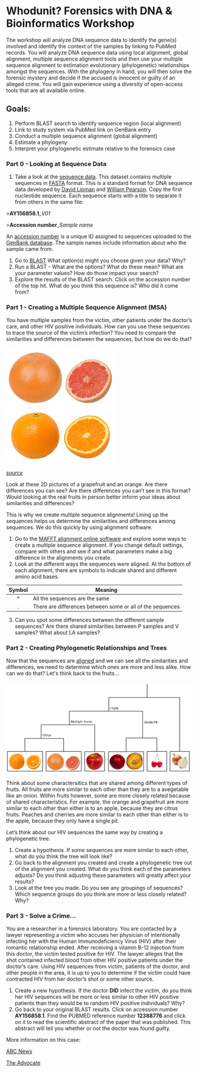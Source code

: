# Whodunit? Forensics with DNA & Bioinformatics Workshop

The workshop will analyze DNA sequence data to identify the gene(s) involved and identify the context of the samples by linking to PubMed records. You will analyze DNA sequence data using local alignment, global alignment, multiple sequence alignment tools and then use your multiple sequence alignment to estimation evolutionary (phylogenetic) relationships amongst the sequences.  With the phylogeny in hand, you will then solve the forensic mystery and decide if the accused is innocent or guilty of an alleged crime. You will gain experience using a diversity of open-access tools that are all available online. 
## Goals:
1. Perform BLAST search to identify sequence region (local alignment)
2. Link to study system via PubMed link on GenBank entry
3. Conduct a multiple sequence alignment (global alignment)
4. Estimate a phylogeny
5. Interpret your phylogenetic estimate relative to the forensics case

### Part 0 - Looking at Sequence Data
1.	Take a look at the [sequence data](https://github.com/hdehart/HIV_Workshop/blob/master/data_subset.fas). This dataset contains multiple sequences in [FASTA](https://blast.ncbi.nlm.nih.gov/Blast.cgi?CMD=Web&PAGE_TYPE=BlastDocs&DOC_TYPE=BlastHelp) format. This is a standard format for DNA sequence data developed by [David Lipman](http://www.people.virginia.edu/~wrp/) and [William Pearson](https://www.amia.org/about-amia/leadership/acmi-fellow/david-j-lipman-md-facmi). Copy the first nucleotide sequence. Each sequence starts with a title to separate it from others in the same file:

\>**AY156858.1**\_*V01*

\>**Accession number**\_*Sample name*

An [accession number](https://www.ncbi.nlm.nih.gov/genbank/sequenceids/) is a unique ID assigned to sequences uploaded to the [GenBank database](https://www.ncbi.nlm.nih.gov/genbank/). The sample names include information about who the sample came from:

1. Go to [BLAST](https://blast.ncbi.nlm.nih.gov/Blast.cgi) What option(s) might you choose given your data?  Why?
2. Run a BLAST - What are the options? What do these mean?  What are your parameter values?  How do those impact your search?
3. Explore the results of the BLAST search. Click on the accession number of the top hit. What do you think this sequence is? Who did it come from? 

### Part 1 - Creating a Multiple Sequence Alignment (MSA)
You have multiple samples from the victim, other patients under the doctor’s care, and other HIV positive individuals. How can you use these sequences to trace the source of the victim’s infection? You need to compare the similarities and differences between the sequences, but how do we do that? 


![alt text](https://github.com/hdehart/HIV_Workshop/blob/master/grapefruit.png) ![alt text](https://github.com/hdehart/HIV_Workshop/blob/master/orange.png)

*[source](https://commons.wikimedia.org/wiki/User:Evan-Amos/Food)*

Look at these 2D pictures of a grapefruit and an orange. Are there differences you can see? Are there differences you can’t see in this format? Would looking at the real fruits in person better inform your ideas about similarities and differences?

This is why we create multiple sequence alignments! Lining up the sequences helps us determine the similarities and differences among sequences. We do this quickly by using alignment software.

1.	Go to the [MAFFT alignment online software](https://mafft.cbrc.jp/alignment/server/) and explore some ways to create a multiple sequence alignment. If you change default settings, compare with others and see if and what parameters make a big difference in the alignments you create.
2.	Look at the different ways the sequences were aligned. At the bottom of each alignment, there are symbols to indicate shared and different amino acid bases.

|Symbol|Meaning|
:-------:|-------|
|\* | All the sequences are the same
|\. | There are differences between some or all of the sequences

3.	Can you spot some differences between the different sample sequences? Are there shared similarities between P samples and V samples? What about LA samples?

### Part 2 - Creating Phylogenetic Relationships and Trees

Now that the sequences are [aligned](https://github.com/hdehart/HIV_Workshop/blob/master/data_aligned.fas) and we can see all the similarities and differences, we need to determine which ones are more and less alike. How can we do that? Let's think back to the fruits...

![alt text](https://github.com/hdehart/HIV_Workshop/blob/master/fruit_tree.PNG)

Think about some charactersitics that are shared among different types of fruits. All fruits are more similar to each other than they are to a avegetable like an onion. Within fruits however, some are more closely related because of shared characteristics. For example, the orange and grapefruit are more similar to each other than either is to an apple, because they are citrus fruits. Peaches and cherries are more similar to each other than either is to the apple, because they only have a single pit. 

Let’s think about our HIV sequences the same way by creating a phylogenetic tree. 

1.	Create a hypothesis. If some sequences are more similar to each other, what do you think the tree will look like?
2.	Go back to the alignment you created and create a phylogenetic tree out of the alignment you created. What do you think each of the parameters adjusts? Do you think adjusting these parameters will greatly affect your results?
6.	Look at the tree you made. Do you see any groupings of sequences? Which sequence groups do you think are more or less closely related? Why? 

### Part 3 - Solve a Crime...

You are a researcher in a forensics laboratory. You are contacted by a lawyer representing a victim who accuses her physician of intentionally infecting her with the Human Immunodeficiency Virus (HIV) after their romantic relationship ended. After receiving a vitamin B-12 injection from this doctor, the victim tested positive for HIV. The lawyer alleges that the shot contained infected blood from other HIV positive patients under the doctor’s care. Using HIV sequences from victim, patients of the doctor, and other people in the area, it is up to you to determine if the victim could have contracted HIV from her doctor’s shot or some other source.

1. Create a new hypothesis. If the doctor **DID** infect the victim, do you think her HIV sequences will be more or less similar to other HIV positive patients than they would be to random HIV positive individuals? Why?
2.	Go back to your original BLAST results. Click on accession number **AY156858.1**. Find the PUBMED reference number **12388776** and click on it to read the scientific abstract of the paper that was published. This abstract will tell you whether or not the doctor was found guilty.

More information on this case:

[ABC News](https://abcnews.go.com/Technology/story?id=97856&page=1)

[The Advocate](https://www.theadvocate.com/acadiana/news/article_4f2c8962-fd3c-5fa7-87cf-048188f626e3.html)

